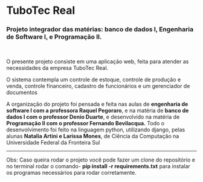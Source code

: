 # TuboTec Real
<h3><strong>Projeto integrador das matérias: banco de dados I, Engenharia de Software I, e Programação II.</strong></h3><br>
<p>O presente projeto consiste em uma aplicação web, feita para atender as necessidades da empresa TuboTec Real.</p>
<p>O sistema contempla um controle de estoque, controle de produção e venda, controle financeiro, cadastro de funcionários e um gerenciador de documentos</p>
<p>A organização do projeto foi pensada e feita nas aulas de <strong>engenharia de software I com a professora Raquel Pegoraro</strong>, e na matéria de <strong>banco de dados I com o professor Denio Duarte</strong>, e desenvolvido na matéria de <strong>Programação II com o professor Fernando Bevilacqua.</strong> Todo o desenvolvimento foi feito na linguagem python, utilizando django, pelas alunas <strong>Natalia Artini e Larissa Mones</strong>, de Ciência da Computação na Universidade Federal da Fronteira Sul</p>
<hr>

<p>Obs: Caso queira rodar o projeto você pode fazer um clone do repositório e no terminal rodar o comando- <strong>pip install -r requirements.txt</strong> para instalar os programas necessários para rodar corretamente.</p>
